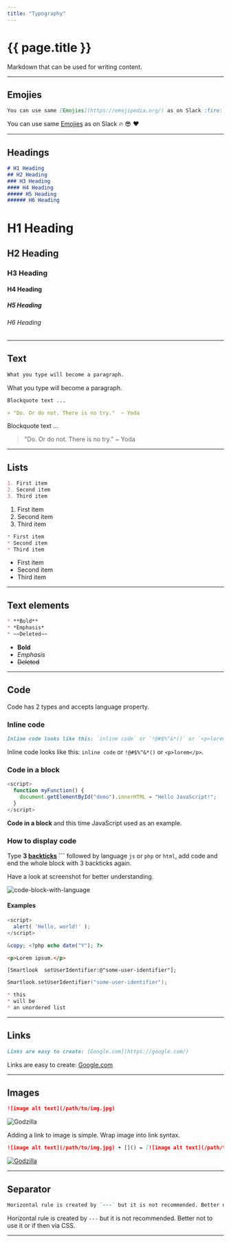 ```yaml
---
title: "Typography"
---
```


# {{ page.title }}

Markdown that can be used for writing content.

---

## Emojies

```md
You can use same [Emojies](https://emojipedia.org/) as on Slack :fire: :sunglasses: :heart:
```

You can use same [Emojies](https://emojipedia.org/) as on Slack :fire: :sunglasses: :heart:

---

## Headings

```md
# H1 Heading
## H2 Heading
### H3 Heading
#### H4 Heading
##### H5 Heading
###### H6 Heading
```

# H1 Heading
## H2 Heading
### H3 Heading
#### H4 Heading
##### H5 Heading
###### H6 Heading

---

## Text

```md
What you type will become a paragraph.
```

What you type will become a paragraph.

```md
Blockquote text ...

> "Do. Or do not. There is no try."  ~ Yoda
```

Blockquote text ...

> "Do. Or do not. There is no try."  ~ Yoda

---

## Lists

```md
1. First item
2. Second item
3. Third item
```

1. First item
2. Second item
3. Third item

```md
* First item
* Second item
* Third item
```

* First item
* Second item
* Third item

---

## Text elements

```md
* **Bold**
* *Emphasis*
* ~~Deleted~~
```

* **Bold**
* *Emphasis*
* ~~Deleted~~

---

## Code

Code has 2 types and accepts language property.

### Inline code

```md
Inline code looks like this: `inline code` or `!@#$%^&*()` or `<p>lorem</p>`. 
```

Inline code looks like this: `inline code` or `!@#$%^&*()` or `<p>lorem</p>`. 

### Code in a block

```js
<script>
  function myFunction() { 
    document.getElementById("demo").innerHTML = "Hello JavaScript!";
  }
</script>
```

**Code in a block** and this time JavaScript used as an example.

### How to display code

Type **3 [backticks](https://www.google.com/search?ei=z0sMW5f2HcKrswHJi7ToDQ&q=%60+backtick&oq=%60+backtick&gs_l=psy-ab.3..0i67k1j0i7i30k1l9.14290.16267.0.16597.3.3.0.0.0.0.114.342.0j3.3.0....0...1c.1.64.psy-ab..0.3.342...0.0.WFRLstR8oMY) \`\`\`** followed by language `js` or `php` or `html`, add code and end the whole block with 3 backticks again.

Have a look at screenshot for better understanding.

![code-block-with-language](/assets/img/pages/typography/code-block-with-language.png)

#### Examples

```js
<script>
  alert( 'Hello, world!' );
</script>
```

```php
&copy; <?php echo date("Y"); ?>
```

```html
<p>Lorem ipsum.</p>
```

```objc
[Smartlook  setUserIdentifier:@"some-user-identifier"];
```

```swift
Smartlook.setUserIdentifier("some-user-identifier");
```

```md
* this 
* will be 
* an unordered list
```

---

## Links

```md
Links are easy to create: [Google.com](https://google.com/)
```

Links are easy to create: [Google.com](https://google.com/)

---

## Images

```md
![image alt text](/path/to/img.jpg)
```

![Godzilla](/assets/img/pages/typography/godzilla-01.jpg)

Adding a link to image is simple. Wrap image into link syntax.

```md
![image alt text](/path/to/img.jpg) + []() = [![image alt text](/path/to/img.jpg)](link)

```

[![Godzilla](/assets/img/pages/typography/godzilla-02.jpeg)](https://en.wikipedia.org/wiki/Godzilla)

---

## Separator

```md
Horizontal rule is created by `---` but it is not recommended. Better not to use it or if then via CSS.
```

Horizontal rule is created by `---` but it is not recommended. Better not to use it or if then via CSS.

---
